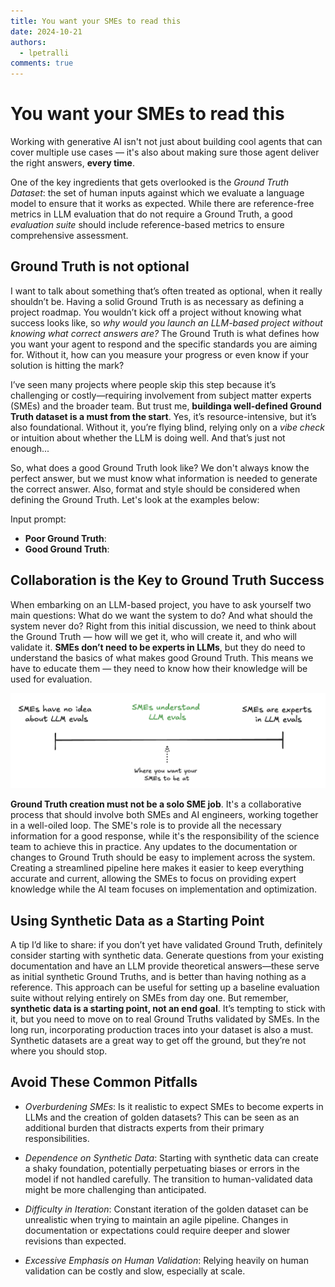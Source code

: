 ```yaml
---
title: You want your SMEs to read this
date: 2024-10-21
authors:
  - lpetralli
comments: true
---
```


# You want your SMEs to read this

Working with generative AI isn't not just about building cool agents that can cover multiple use cases — it's also about making sure those agent deliver the right answers, **every time**. 

One of the key ingredients that gets overlooked is the *Ground Truth Dataset*: the set of human inputs against which we evaluate a language model to ensure that it works as expected. While there are reference-free metrics in LLM evaluation that do not require a Ground Truth, a good *evaluation suite* should include reference-based metrics to ensure comprehensive assessment.

<!-- more -->

## Ground Truth is not optional

I want to talk about something that’s often treated as optional, when it really shouldn’t be. Having a solid Ground Truth is as necessary as defining a project roadmap. You wouldn’t kick off a project without knowing what success looks like, so *why would you launch an LLM-based project without knowing what correct answers are?* The Ground Truth is what defines how you want your agent to respond and the specific standards you are aiming for. Without it, how can you measure your progress or even know if your solution is hitting the mark?

I’ve seen many projects where people skip this step because it’s challenging or costly—requiring involvement from subject matter experts (SMEs) and the broader team. But trust me, **buildinga well-defined Ground Truth dataset is a must from the start**. Yes, it’s resource-intensive, but it’s also foundational. Without it, you’re flying blind, relying only on a *vibe check* or intuition about whether the LLM is doing well. And that’s just not enough...

So, what does a good Ground Truth look like? We don't always know the perfect answer, but we must know what information is needed to generate the correct answer. Also, format and style should be considered when defining the Ground Truth. Let's look at the examples below:

Input prompt: 

- **Poor Ground Truth**: 
- **Good Ground Truth**: 

## Collaboration is the Key to Ground Truth Success

When embarking on an LLM-based project, you have to ask yourself two main questions: What do we want the system to do? And what should the system never do? Right from this initial discussion, we need to think about the Ground Truth — how will we get it, who will create it, and who will validate it. **SMEs don’t need to be experts in LLMs**, but they do need to understand the basics of what makes good Ground Truth. This means we have to educate them — they need to know how their knowledge will be used for evaluation.

![SMEs Scale](../../assets/SMEs-scale.png)

**Ground Truth creation must not be a solo SME job**. It's a collaborative process that should involve both SMEs and AI engineers, working together in a well-oiled loop. The SME's role is to provide all the necessary information for a good response, while it's the responsibility of the science team to achieve this in practice. Any updates to the documentation or changes to Ground Truth should be easy to implement across the system. Creating a streamlined pipeline here makes it easier to keep everything accurate and current, allowing the SMEs to focus on providing expert knowledge while the AI team focuses on implementation and optimization.

## Using Synthetic Data as a Starting Point

A tip I’d like to share: if you don’t yet have validated Ground Truth, definitely consider starting with synthetic data. Generate questions from your existing documentation and have an LLM provide theoretical answers—these serve as initial synthetic Ground Truths, and is better than having nothing as a reference. This approach can be useful for setting up a baseline evaluation suite without relying entirely on SMEs from day one. But remember, **synthetic data is a starting point, not an end goal**. It’s tempting to stick with it, but you need to move on to real Ground Truths validated by SMEs. In the long run, incorporating production traces into your dataset is also a must. Synthetic datasets are a great way to get off the ground, but they’re not where you should stop.

## Avoid These Common Pitfalls

- *Overburdening SMEs*: Is it realistic to expect SMEs to become experts in LLMs and the creation of golden datasets? This can be seen as an additional burden that distracts experts from their primary responsibilities.

- *Dependence on Synthetic Data*: Starting with synthetic data can create a shaky foundation, potentially perpetuating biases or errors in the model if not handled carefully. The transition to human-validated data might be more challenging than anticipated.

- *Difficulty in Iteration*: Constant iteration of the golden dataset can be unrealistic when trying to maintain an agile pipeline. Changes in documentation or expectations could require deeper and slower revisions than expected.

- *Excessive Emphasis on Human Validation*: Relying heavily on human validation can be costly and slow, especially at scale. 


